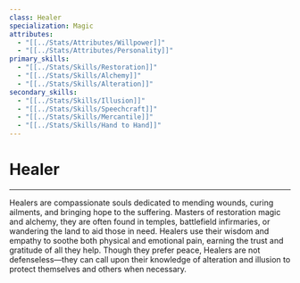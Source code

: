 ```yaml
---
class: Healer
specialization: Magic
attributes:
  - "[[../Stats/Attributes/Willpower]]"
  - "[[../Stats/Attributes/Personality]]"
primary_skills:
  - "[[../Stats/Skills/Restoration]]"
  - "[[../Stats/Skills/Alchemy]]"
  - "[[../Stats/Skills/Alteration]]"
secondary_skills:
  - "[[../Stats/Skills/Illusion]]"
  - "[[../Stats/Skills/Speechcraft]]"
  - "[[../Stats/Skills/Mercantile]]"
  - "[[../Stats/Skills/Hand to Hand]]"
---
```

# **Healer**
---
Healers are compassionate souls dedicated to mending wounds, curing ailments, and bringing hope to the suffering. Masters of restoration magic and alchemy, they are often found in temples, battlefield infirmaries, or wandering the land to aid those in need. Healers use their wisdom and empathy to soothe both physical and emotional pain, earning the trust and gratitude of all they help. Though they prefer peace, Healers are not defenseless—they can call upon their knowledge of alteration and illusion to protect themselves and others when necessary.